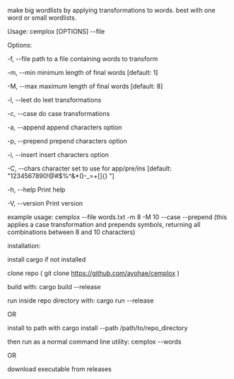 make big wordlists by applying transformations to words. best with one word or small wordlists.

Usage: cemplox [OPTIONS] --file <FILE>


Options:

  -f, --file <FILE>    path to a file containing words to transform
  
  -m, --min <MIN>      minimum length of final words [default: 1]
  
  -M, --max <MAX>      maximum length of final words [default: 8]
  
  -l, --leet           do leet transformations
  
  -c, --case           do case transformations
  
  -a, --append         append characters option
  
  -p, --prepend        prepend characters option
  
  -i, --insert         insert characters option
  
  -C, --chars <CHARS>  character set to use for app/pre/ins [default: "1234567890!@#$%^&*()-_=+[]{} "]
  
  -h, --help           Print help
  
  -V, --version        Print version



  example usage: cemplox --file words.txt -m 8 -M 10 --case --prepend (this applies a case transformation and prepends symbols, returning all combinations between 8 and 10 characters)
  

  installation:

  install cargo if not installed
  
  clone repo ( git clone https://github.com/ayohae/cemplox )
  
  build with: cargo build --release
  
  run inside repo directory with: cargo run --release
  
  OR
  
  install to path with cargo install --path /path/to/repo_directory 
  
  then run as a normal command line utility: cemplox --words <file>

  OR

  download executable from releases
